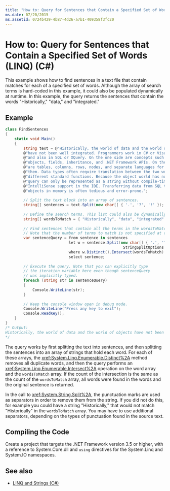 ```yaml
---
title: "How to: Query for Sentences that Contain a Specified Set of Words (LINQ) (C#)"
ms.date: 07/20/2015
ms.assetid: 0724b429-4b87-4d26-a7b1-409358f3fc20
---
```

# How to: Query for Sentences that Contain a Specified Set of Words (LINQ) (C#)
This example shows how to find sentences in a text file that contain matches for each of a specified set of words. Although the array of search terms is hard-coded in this example, it could also be populated dynamically at runtime. In this example, the query returns the sentences that contain the words "Historically," "data," and "integrated."  
  
## Example  
  
```csharp  
class FindSentences  
{  
    static void Main()  
    {  
        string text = @"Historically, the world of data and the world of objects " +  
        @"have not been well integrated. Programmers work in C# or Visual Basic " +  
        @"and also in SQL or XQuery. On the one side are concepts such as classes, " +  
        @"objects, fields, inheritance, and .NET Framework APIs. On the other side " +  
        @"are tables, columns, rows, nodes, and separate languages for dealing with " +  
        @"them. Data types often require translation between the two worlds; there are " +  
        @"different standard functions. Because the object world has no notion of query, a " +  
        @"query can only be represented as a string without compile-time type checking or " +  
        @"IntelliSense support in the IDE. Transferring data from SQL tables or XML trees to " +  
        @"objects in memory is often tedious and error-prone.";  
  
        // Split the text block into an array of sentences.  
        string[] sentences = text.Split(new char[] { '.', '?', '!' });  
  
        // Define the search terms. This list could also be dynamically populated at runtime.  
        string[] wordsToMatch = { "Historically", "data", "integrated" };  
  
        // Find sentences that contain all the terms in the wordsToMatch array.  
        // Note that the number of terms to match is not specified at compile time.  
        var sentenceQuery = from sentence in sentences  
                            let w = sentence.Split(new char[] { '.', '?', '!', ' ', ';', ':', ',' },  
                                                    StringSplitOptions.RemoveEmptyEntries)  
                            where w.Distinct().Intersect(wordsToMatch).Count() == wordsToMatch.Count()  
                            select sentence;  
  
        // Execute the query. Note that you can explicitly type  
        // the iteration variable here even though sentenceQuery  
        // was implicitly typed.   
        foreach (string str in sentenceQuery)  
        {  
            Console.WriteLine(str);  
        }  
  
        // Keep the console window open in debug mode.  
        Console.WriteLine("Press any key to exit");  
        Console.ReadKey();  
    }  
}  
/* Output:  
Historically, the world of data and the world of objects have not been well integrated  
*/  
```  
  
 The query works by first splitting the text into sentences, and then splitting the sentences into an array of strings that hold each word. For each of these arrays, the <xref:System.Linq.Enumerable.Distinct%2A> method removes all duplicate words, and then the query performs an <xref:System.Linq.Enumerable.Intersect%2A> operation on the word array and the `wordsToMatch` array. If the count of the intersection is the same as the count of the `wordsToMatch` array, all words were found in the words and the original sentence is returned.  
  
 In the call to <xref:System.String.Split%2A>, the punctuation marks are used as separators in order to remove them from the string. If you did not do this, for example you could have a string "Historically," that would not match "Historically" in the `wordsToMatch` array. You may have to use additional separators, depending on the types of punctuation found in the source text.  
  
## Compiling the Code  
 Create a project that targets the .NET Framework  version 3.5 or higher, with a reference to System.Core.dll and `using` directives for the System.Linq and System.IO namespaces.  
  
## See also

- [LINQ and Strings (C#)](../../../../csharp/programming-guide/concepts/linq/linq-and-strings.md)
